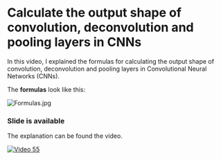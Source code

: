 # Calculate the output shape of convolution, deconvolution and pooling layers in CNNs

In this video, I explained the formulas for calculating the output shape of convolution, deconvolution and pooling layers in Convolutional Neural Networks (CNNs).

The __formulas__ look like this:

![Formulas.jpg](https://github.com/randomaccess2023/MG2023/blob/main/Video%2055/Formulas.jpg "Formulas.jpg")

### Slide is available

The explanation can be found the video.

[![Video 55](https://markdown-videos-api.jorgenkh.no/youtube/6D81DMVez8U)](https://youtu.be/6D81DMVez8U)
